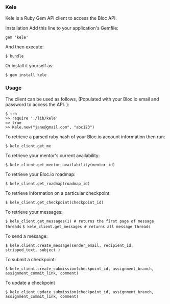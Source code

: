 <h3>Kele</h3>

Kele is a Ruby Gem API client to access the Bloc API.

Installation
Add this line to your application's Gemfile:

  `gem 'kele'`

And then execute:

  `$ bundle`

Or install it yourself as:

  `$ gem install kele`

<h3>Usage</h3>

The client can be used as follows, (Populated with your Bloc.io email and password to access the API. ):

```
$ irb
>> require './lib/kele'
=> true
>> Kele.new("jane@gmail.com", "abc123")
```

To retrieve a parsed ruby hash of your Bloc.io account information then run:

  `$ kele_client.get_me`

To retrieve your mentor's current availability:

  `$ kele_client.get_mentor_availability(mentor_id)`

To retrieve your Bloc.io roadmap:

  `$ kele_client.get_roadmap(roadmap_id)`

To retrieve information on a particular checkpoint:

  `$ kele_client.get_checkpoint(checkpoint_id)`

To retrieve your messages:

  `$ kele_client.get_messages(1) # returns the first page of message threads`
  `$ kele_client.get_messages # returns all message threads`

To send a message:

  `$ kele.client.create_message(sender_email, recipient_id, stripped_text, subject )`

To submit a checkpoint:

  `$ kele_client.create_submission(checkpoint_id, assignment_branch, assignment_commit_link, comment)`

To update a checkpoint

  `$ kele_client.update_submission(checkpoint_id, assignment_branch, assignment_commit_link, comment)`

